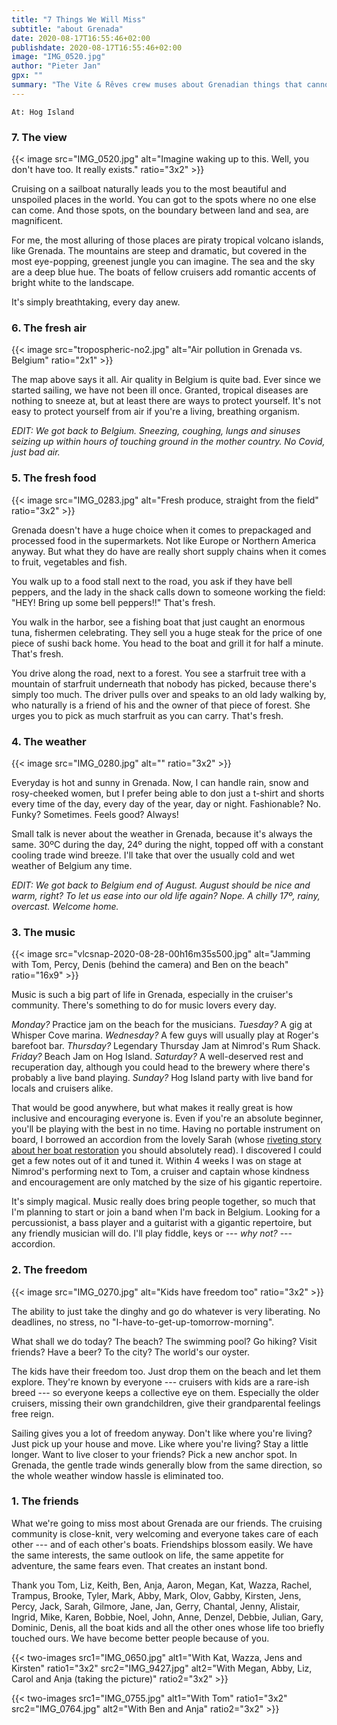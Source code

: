 ```yaml
---
title: "7 Things We Will Miss"
subtitle: "about Grenada"
date: 2020-08-17T16:55:46+02:00
publishdate: 2020-08-17T16:55:46+02:00
image: "IMG_0520.jpg"
author: "Pieter Jan"
gpx: ""
summary: "The Vite & Rêves crew muses about Grenadian things that cannot be found elsewhere."
---
```


`At: Hog Island`

### 7. The view

{{< image src="IMG_0520.jpg" alt="Imagine waking up to this. Well, you don't have too. It really exists." ratio="3x2" >}}

Cruising on a sailboat naturally leads you to the most beautiful and unspoiled places in the world. You can got to the spots where no one else can come. And those spots, on the boundary between land and sea, are magnificent.

For me, the most alluring of those places are piraty tropical volcano islands, like Grenada. The mountains are steep and dramatic, but covered in the most eye-popping, greenest jungle you can imagine. The sea and the sky are a deep blue hue. The boats of fellow cruisers add romantic accents of bright white to the landscape.

It's simply breathtaking, every day anew.

### 6. The fresh air

{{< image src="tropospheric-no2.jpg" alt="Air pollution in Grenada vs. Belgium" ratio="2x1" >}}

The map above says it all. Air quality in Belgium is quite bad. Ever since we started sailing, we have not been ill once. Granted, tropical diseases are nothing to sneeze at, but at least there are ways to protect yourself. It's not easy to protect yourself from air if you're a living, breathing organism.

_EDIT: We got back to Belgium. Sneezing, coughing, lungs and sinuses seizing up within hours of touching ground in the mother country. No Covid, just bad air._

### 5. The fresh food

{{< image src="IMG_0283.jpg" alt="Fresh produce, straight from the field" ratio="3x2" >}}

Grenada doesn't have a huge choice when it comes to prepackaged and processed food in the supermarkets. Not like Europe or Northern America anyway. But what they do have are really short supply chains when it comes to fruit, vegetables and fish.

You walk up to a food stall next to the road, you ask if they have bell peppers, and the lady in the shack calls down to someone working the field: "HEY! Bring up some bell peppers!!" That's fresh.

You walk in the harbor, see a fishing boat that just caught an enormous tuna, fishermen celebrating. They sell you a huge steak for the price of one piece of sushi back home. You head to the boat and grill it for half a minute. That's fresh.

You drive along the road, next to a forest. You see a starfruit tree with a mountain of starfruit underneath that nobody has picked, because there's simply too much. The driver pulls over and speaks to an old lady walking by, who naturally is a friend of his and the owner of that piece of forest. She urges you to pick as much starfruit as you can carry. That's fresh.

### 4. The weather

{{< image src="IMG_0280.jpg" alt="" ratio="3x2" >}}

Everyday is hot and sunny in Grenada. Now, I can handle rain, snow and rosy-cheeked women, but I prefer being able to don just a t-shirt and shorts every time of the day, every day of the year, day or night. Fashionable? No. Funky? Sometimes. Feels good? Always!

Small talk is never about the weather in Grenada, because it's always the same. 30ºC during the day, 24º during the night, topped off with a constant cooling trade wind breeze. I'll take that over the usually cold and wet weather of Belgium any time.

_EDIT: We got back to Belgium end of August. August should be nice and warm, right? To let us ease into our old life again? Nope. A chilly 17º, rainy, overcast. Welcome home._

### 3. The music

{{< image src="vlcsnap-2020-08-28-00h16m35s500.jpg" alt="Jamming with Tom, Percy, Denis (behind the camera) and Ben on the beach" ratio="16x9" >}}

Music is such a big part of life in Grenada, especially in the cruiser's community. There's something to do for music lovers every day.

_Monday?_ Practice jam on the beach for the musicians. _Tuesday?_ A gig at Whisper Cove marina. _Wednesday?_ A few guys will usually play at Roger's barefoot bar. _Thursday?_ Legendary Thursday Jam at Nimrod's Rum Shack. _Friday?_ Beach Jam on Hog Island. _Saturday?_ A well-deserved rest and recuperation day, although you could head to the brewery where there's probably a live band playing. _Sunday?_ Hog Island party with live band for locals and cruisers alike.

That would be good anywhere, but what makes it really great is how inclusive and encouraging everyone is. Even if you're an absolute beginner, you'll be playing with the best in no time. Having no portable instrument on board, I borrowed an accordion from the lovely Sarah (whose [riveting story about her boat restoration](http://www.woodwaterandi.com/) you should absolutely read). I discovered I could get a few notes out of it and tuned it. Within 4 weeks I was on stage at Nimrod's performing next to Tom, a cruiser and captain whose kindness and encouragement are only matched by the size of his gigantic repertoire.

It's simply magical. Music really does bring people together, so much that I'm planning to start or join a band when I'm back in Belgium. Looking for a percussionist, a bass player and a guitarist with a gigantic repertoire, but any friendly musician will do. I'll play fiddle, keys or --- _why not?_ --- accordion.

### 2. The freedom

{{< image src="IMG_0270.jpg" alt="Kids have freedom too" ratio="3x2" >}}

The ability to just take the dinghy and go do whatever is very liberating. No deadlines, no stress, no "I-have-to-get-up-tomorrow-morning".

What shall we do today? The beach? The swimming pool? Go hiking? Visit friends? Have a beer? To the city? The world's our oyster.

The kids have their freedom too. Just drop them on the beach and let them explore. They're known by everyone --- cruisers with kids are a rare-ish breed --- so everyone keeps a collective eye on them. Especially the older cruisers, missing their own grandchildren, give their grandparental feelings free reign.

Sailing gives you a lot of freedom anyway. Don't like where you're living? Just pick up your house and move. Like where you're living? Stay a little longer. Want to live closer to your friends? Pick a new anchor spot. In Grenada, the gentle trade winds generally blow from the same direction, so the whole weather window hassle is eliminated too.

### 1. The friends

What we're going to miss most about Grenada are our friends. The cruising community is close-knit, very welcoming and everyone takes care of each other --- and of each other's boats. Friendships blossom easily. We have the same interests, the same outlook on life, the same appetite for adventure, the same fears even. That creates an instant bond.

Thank you Tom, Liz, Keith, Ben, Anja, Aaron, Megan, Kat, Wazza, Rachel, Trampus, Brooke, Tyler, Mark, Abby, Mark, Olov, Gabby, Kirsten, Jens, Percy, Jack, Sarah, Gilmore, Jane, Jan, Gerry, Chantal, Jenny, Alistair, Ingrid, Mike, Karen, Bobbie, Noel, John, Anne, Denzel, Debbie, Julian, Gary, Dominic, Denis, all the boat kids and all the other ones whose life too briefly touched ours. We have become better people because of you.

{{< two-images src1="IMG_0650.jpg" alt1="With Kat, Wazza, Jens and Kirsten" ratio1="3x2" src2="IMG_9427.jpg" alt2="With Megan, Abby, Liz, Carol and Anja (taking the picture)" ratio2="3x2" >}}

{{< two-images src1="IMG_0755.jpg" alt1="With Tom" ratio1="3x2" src2="IMG_0764.jpg" alt2="With Ben and Anja" ratio2="3x2" >}}

